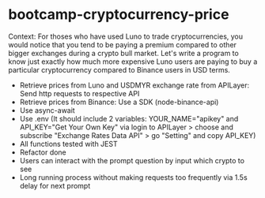 # bootcamp-cryptocurrency-price
Context: For thoses who have used Luno to trade cryptocurrencies, you would notice that you tend to be paying a premium compared to other bigger exchanges during a crypto bull market. Let's write a program to know just exactly how much more expensive Luno users are paying to buy a particular cryptocurrency compared to Binance users in USD terms.

- Retrieve prices from Luno and USDMYR exchange rate from APILayer: Send http requests to respective API
- Retrieve prices from Binance: Use a SDK (node-binance-api)
- Use async-await
- Use .env (It should include 2 variables: YOUR_NAME="apikey" and API_KEY="Get Your Own Key" via login to APILayer > choose and subscribe "Exchange Rates Data API" > go "Setting" and copy API_KEY)
- All functions tested with JEST
- Refactor done
- Users can interact with the prompt question by input which crypto to see
- Long running process without making requests too frequently via 1.5s delay for next prompt


